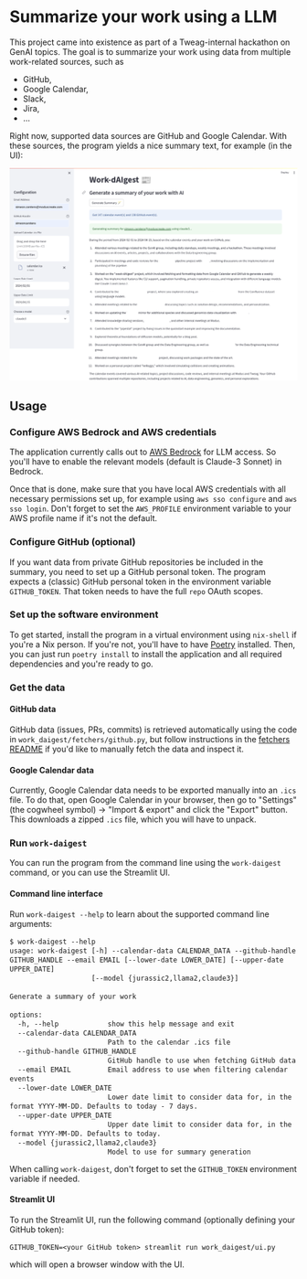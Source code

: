 # Summarize your work using a LLM

This project came into existence as part of a Tweag-internal hackathon on GenAI topics.
The goal is to summarize your work using data from multiple work-related sources, such as
- GitHub,
- Google Calendar,
- Slack,
- Jira,
- ...

Right now, supported data sources are GitHub and Google Calendar.
With these sources, the program yields a nice summary text, for example (in the UI):

[![Screenshot of the Streamlit UI](./images/demo.png)](./images/demo.png)

## Usage

### Configure AWS Bedrock and AWS credentials

The application currently calls out to [AWS Bedrock](https://aws.amazon.com/bedrock/) for LLM access.
So you'll have to enable the relevant models (default is Claude-3 Sonnet) in Bedrock.

Once that is done, make sure that you have local AWS credentials with all necessary permissions set up, for example using `aws sso configure` and `aws sso login`.
Don't forget to set the `AWS_PROFILE` environment variable to your AWS profile name if it's not the default.

### Configure GitHub (optional)

If you want data from private GitHub repositories be included in the summary, you need to set up a GitHub personal token.
The program expects a (classic) GitHub personal token in the environment variable `GITHUB_TOKEN`.
That token needs to have the full `repo` OAuth scopes.

### Set up the software environment

To get started, install the program in a virtual environment using `nix-shell` if you're a Nix person.
If you're not, you'll have to have [Poetry](https://python-poetry.org/) installed.
Then, you can just run `poetry install` to install the application and all required dependencies and you're ready to go.

### Get the data

#### GitHub data

GitHub data (issues, PRs, commits) is retrieved automatically using the code in `work_daigest/fetchers/github.py`, but follow instructions in the [fetchers README](work_daigest/fetchers/README.md) if you'd like to manually fetch the data and inspect it.

#### Google Calendar data

Currently, Google Calendar data needs to be exported manually into an `.ics` file.
To do that, open Google Calendar in your browser, then go to "Settings" (the cogwheel symbol) -> "Import & export" and click the "Export" button.
This downloads a zipped `.ics` file, which you will have to unpack.

### Run `work-daigest`

You can run the program from the command line using the `work-daigest` command, or you can use the Streamlit UI.

#### Command line interface

Run `work-daigest --help` to learn about the supported command line arguments:
```console
$ work-daigest --help
usage: work-daigest [-h] --calendar-data CALENDAR_DATA --github-handle GITHUB_HANDLE --email EMAIL [--lower-date LOWER_DATE] [--upper-date UPPER_DATE]
                    [--model {jurassic2,llama2,claude3}]

Generate a summary of your work

options:
  -h, --help            show this help message and exit
  --calendar-data CALENDAR_DATA
                        Path to the calendar .ics file
  --github-handle GITHUB_HANDLE
                        GitHub handle to use when fetching GitHub data
  --email EMAIL         Email address to use when filtering calendar events
  --lower-date LOWER_DATE
                        Lower date limit to consider data for, in the format YYYY-MM-DD. Defaults to today - 7 days.
  --upper-date UPPER_DATE
                        Upper date limit to consider data for, in the format YYYY-MM-DD. Defaults to today.
  --model {jurassic2,llama2,claude3}
                        Model to use for summary generation
```
When calling `work-daigest`, don't forget to set the `GITHUB_TOKEN` environment variable if needed.
#### Streamlit UI
To run the Streamlit UI, run the following command (optionally defining your GitHub token):
```console
GITHUB_TOKEN=<your GitHub token> streamlit run work_daigest/ui.py
```
which will open a browser window with the UI.
